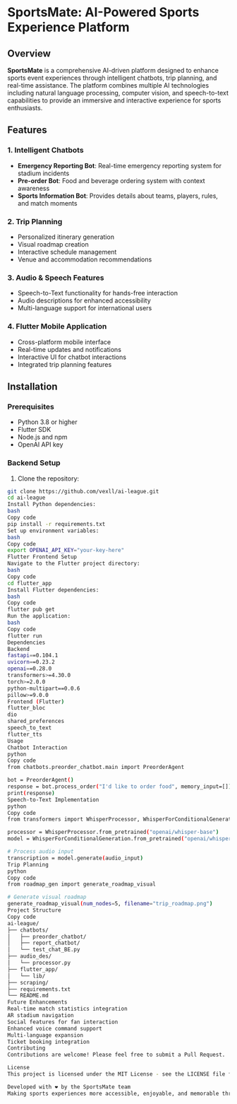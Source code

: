 # SportsMate: AI-Powered Sports Experience Platform

## Overview

**SportsMate** is a comprehensive AI-driven platform designed to enhance sports event experiences through intelligent chatbots, trip planning, and real-time assistance. The platform combines multiple AI technologies including natural language processing, computer vision, and speech-to-text capabilities to provide an immersive and interactive experience for sports enthusiasts.

## Features

### 1. Intelligent Chatbots
- **Emergency Reporting Bot**: Real-time emergency reporting system for stadium incidents
- **Pre-order Bot**: Food and beverage ordering system with context awareness
- **Sports Information Bot**: Provides details about teams, players, rules, and match moments

### 2. Trip Planning
- Personalized itinerary generation
- Visual roadmap creation
- Interactive schedule management
- Venue and accommodation recommendations

### 3. Audio & Speech Features
- Speech-to-Text functionality for hands-free interaction
- Audio descriptions for enhanced accessibility
- Multi-language support for international users

### 4. Flutter Mobile Application
- Cross-platform mobile interface
- Real-time updates and notifications
- Interactive UI for chatbot interactions
- Integrated trip planning features

## Installation

### Prerequisites
- Python 3.8 or higher
- Flutter SDK
- Node.js and npm
- OpenAI API key

### Backend Setup
1. Clone the repository:
```bash
git clone https://github.com/vexll/ai-league.git
cd ai-league
Install Python dependencies:
bash
Copy code
pip install -r requirements.txt
Set up environment variables:
bash
Copy code
export OPENAI_API_KEY="your-key-here"
Flutter Frontend Setup
Navigate to the Flutter project directory:
bash
Copy code
cd flutter_app
Install Flutter dependencies:
bash
Copy code
flutter pub get
Run the application:
bash
Copy code
flutter run
Dependencies
Backend
fastapi==0.104.1
uvicorn==0.23.2
openai==0.28.0
transformers>=4.30.0
torch>=2.0.0
python-multipart==0.0.6
pillow>=9.0.0
Frontend (Flutter)
flutter_bloc
dio
shared_preferences
speech_to_text
flutter_tts
Usage
Chatbot Interaction
python
Copy code
from chatbots.preorder_chatbot.main import PreorderAgent

bot = PreorderAgent()
response = bot.process_order("I'd like to order food", memory_input=[])
print(response)
Speech-to-Text Implementation
python
Copy code
from transformers import WhisperProcessor, WhisperForConditionalGeneration

processor = WhisperProcessor.from_pretrained("openai/whisper-base")
model = WhisperForConditionalGeneration.from_pretrained("openai/whisper-base")

# Process audio input
transcription = model.generate(audio_input)
Trip Planning
python
Copy code
from roadmap_gen import generate_roadmap_visual

# Generate visual roadmap
generate_roadmap_visual(num_nodes=5, filename="trip_roadmap.png")
Project Structure
Copy code
ai-league/
├── chatbots/
│   ├── preorder_chatbot/
│   ├── report_chatbot/
│   └── test_chat_BE.py
├── audio_des/
│   └── processor.py
├── flutter_app/
│   └── lib/
├── scraping/
├── requirements.txt
└── README.md
Future Enhancements
Real-time match statistics integration
AR stadium navigation
Social features for fan interaction
Enhanced voice command support
Multi-language expansion
Ticket booking integration
Contributing
Contributions are welcome! Please feel free to submit a Pull Request.

License
This project is licensed under the MIT License - see the LICENSE file for details.

Developed with ❤️ by the SportsMate team
Making sports experiences more accessible, enjoyable, and memorable through AI

